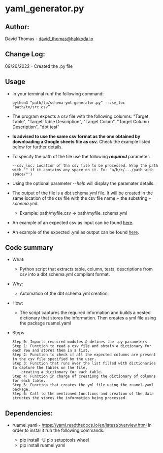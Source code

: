 # yaml_generator.py

## Author:
  David Thomas - david_thomas@hakkoda.io

## Change Log:
  09/26/2022 - Created the .py file

## Usage

  - In your terminal runf the following command:
               
        python3 “path/to/schema-yml-generator.py” --csv_loc “path/to/src.csv”
  
  - The program expects a csv file with the following columns: 
    "Target Table", "Target Table Description", "Target Colum", "Target Column Description", "dbt test"

  - **Is advised to use the same csv format as the one obtained by downloading a Google sheets file as csv.** Check the example listed below for further details. 
  
  - To specify the path of the file use the following **_required_**  parameter:
           
        --csv_loc: Location of tha csv file to be processed. Wrap the path with "" if it contains any space on it. Ex: "a/b/c/.../path with space/"')

  - Using the optional parameter _--help_ will display the paramater details.

  - The output of the file is a dbt schema.yml file. It will be created in the same location of the csv file with the csv file name + the substring + _ _schema.yml_. 
  
    - Example: path/myfile.csv -> path/myfile_schema.yml

  - An example of an expected csv as input can be found [here](https://docs.google.com/spreadsheets/d/1UYNBYPsC4R_N_NTtaKFRfUk_4MsvdlRygyQDG9iMwwI/edit?usp=sharing).

  - An example of the expected .yml as output can be found [here](https://drive.google.com/file/d/14GaFrm3xW1yd7wIwExLFuwggIIeH7c-W/view?usp=sharing).

## Code summary
- What:
  - Python script that extracts table, column, tests, descriptions from csv into a dbt schema.yml compliant format.

- Why:
  - Automation of the dbt schema.yml creation. 
 
- How: 
  - The script captures the required information and builds a nested dictionary that stores the information. Then creates a yml file using the package ruamel.yaml
 
 
- Steps

      Step 0: Imports required modules & defines the .py parameters.
      Step 1: Function to read a csv file and obtain a dictionary for each row and stores them in a list.
      Step 2: Function to check if all the expected columns are present in the csv file specified by the user.
      Step 3: Function that runs over the list filled with dictionaries to capture the tables on the file, 
          creating a dictionary for each table.
      Step 4: Function in charge of creationg the dictionary of columns for each table.
      Step 5: Function that creates the yml file using the ruamel.yaml package.
      Step 6: Call to the mentioned functions and creation of the data structes the stores the information being processed.
 
## Dependencies:
- ruamel.yaml - https://yaml.readthedocs.io/en/latest/overview.html 
In order to instal it run the following commands:
    
    
    - pip install -U pip setuptools wheel
    - pip install ruamel.yaml

